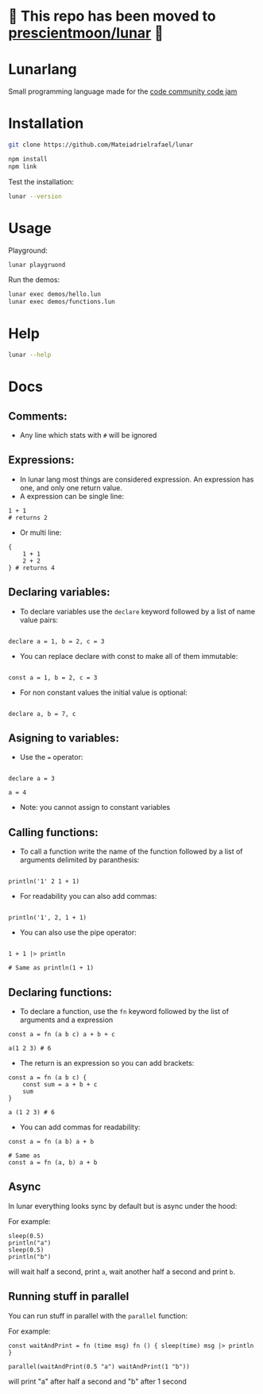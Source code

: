 # 🚧 This repo has been moved to [prescientmoon/lunar](https://github.com/prescientmoon/lunar) 🚧
# Lunarlang

Small programming language made for the [code community code jam](https://discord.gg/RFPVysw)

# Installation

```sh
git clone https://github.com/Mateiadrielrafael/lunar

npm install
npm link
```

Test the installation:

```sh
lunar --version
```

# Usage

Playground:

```sh
lunar playgruond
```

Run the demos:

```sh
lunar exec demos/hello.lun
lunar exec demos/functions.lun
```

# Help

```sh
lunar --help
```

# Docs

## Comments:

-   Any line which stats with `#` will be ignored

## Expressions:

-   In lunar lang most things are considered expression. An expression has one, and only one return value.
-   A expression can be single line:

```
1 + 1
# returns 2
```

-   Or multi line:

```
{
    1 + 1
    2 + 2
} # returns 4
```

## Declaring variables:

-   To declare variables use the `declare` keyword followed by a list of name value pairs:

```

declare a = 1, b = 2, c = 3

```

-   You can replace declare with const to make all of them immutable:

```

const a = 1, b = 2, c = 3

```

-   For non constant values the initial value is optional:

```

declare a, b = 7, c

```

## Asigning to variables:

-   Use the `=` operator:

```

declare a = 3

a = 4

```

-   Note: you cannot assign to constant variables

## Calling functions:

-   To call a function write the name of the function followed by a list of arguments delimited by paranthesis:

```

println('1' 2 1 + 1)

```

-   For readability you can also add commas:

```

println('1', 2, 1 + 1)

```
-   You can also use the pipe operator:

```

1 + 1 |> println

# Same as println(1 + 1)
```

## Declaring functions:

-   To declare a function, use the `fn` keyword followed by the list of arguments and a expression
```
const a = fn (a b c) a + b + c

a(1 2 3) # 6
```
- The return is an expression so you can add brackets:
```
const a = fn (a b c) {
    const sum = a + b + c
    sum
}

a (1 2 3) # 6
```

- You can add commas for readability: 
```
const a = fn (a b) a + b

# Same as
const a = fn (a, b) a + b
```

## Async 
In lunar everything looks sync by default but is async under the hood:

For example:
```
sleep(0.5)
println("a")
sleep(0.5)
println("b")
```
will wait half a second, print `a`, wait another half a second and print `b`. 

## Running stuff in parallel
You can run stuff in parallel with the `parallel` function:

For example:
```
const waitAndPrint = fn (time msg) fn () { sleep(time) msg |> println }

parallel(waitAndPrint(0.5 "a") waitAndPrint(1 "b"))
```
will print "a" after half a second and "b" after 1 second